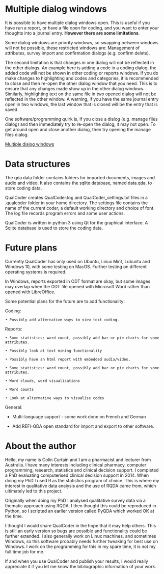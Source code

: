 # Multiple dialog windows

It is possible to have multiple dialog windows open. This is useful if you have run a report, or have a file open for coding, and you want to enter your thoughts into a journal entry. **However there are some limitations**.

Some dialog windows are priority windows, so swapping between windows will not be possible, these restricted windows are: Management of attributes, survey import and confirmation dialogs (e.g. confirm delete).

The second limitation is that changes in one dialog will not be reflected in the other dialogs. An example here is adding a code in a coding dialog, the added code will not be shown in other coding or reports windows. If you do make changes to highlighting and codes and categories, it is recommended to close and then re-open the other dialog window that you need. This is to ensure that any changes made show up in the other dialog windows. Similarly, highlighting text on the same file in two opened dialog will not be reflected in the other window. A warning, if you have the same journal entry open in two windows, the last window that is closed will be the entry that is saved.

One software/programming quirk is, if you close a dialog (e.g. manage files dialog) and then immediately try to re-open the dialog, it may not open. To get around open and close another dialog, then try opening the manage files dialog.

[Multiple dialog windows](https://qualcoder.files.wordpress.com/2019/08/multiple_dialogs.png)

# Data structures

The qda data folder contains folders for imported documents, images and audio and video. It also contains the sqlite database, named data.qda, to store coding data.

QualCoder creates QualCoder.log and QualCoder_settings.txt files in a .qualcoder folder in your home directory. The settings file contains the name of the current coder, a default working directory and choice of font. The log file records program errors and some user actions.

QualCoder is written in python 3 using Qt for the graphical interface. A Sqlite database is used to store the coding data.

# Future plans

Currently QualCoder has only used on Ubuntu, Linux Mint, Lubuntu and Windows 10, with some testing on MacOS. Further testing on different operating systems is required.

In Windows, reports exported in ODT format are okay, but some images may overlap when the ODT file opened with Microsoft Word rather than opened with LibreOffice.


Some potential plans for the future are to add functionality:

Coding: 

    • Possibly add alternative ways to view text coding.

Reports: 

    • Some statistics: word count, possibly add bar or pie charts for some attributes.

    • Possibly look at text mining functionality

    • Possibly have an html report with embedded audio/video.

    • Some statistics: word count, possibly add bar or pie charts for some attributes.

    • Word clouds, word visualisations

    • Word counts

    • Look at alternative ways to visualise codes

General:

* Multi-language support - some work done on French and German

* Add REFI-QDA open standard for import and export to other software.

#  About the author

Hello, my name is Colin Curtain and I am a pharmacist and lecturer from Australia. I have many interests including clinical pharmacy, computer programming, research, statistics and clinical decision support. I completed a PhD evaluating computerised clinical decision support in 2014. When doing my PhD I used R as the statistics program of choice. This is where my interest in qualitative data analysis and the use of RQDA came from, which ultimately led to this project.

Originally when doing my PhD I analysed qualitative survey data via a thematic approach using RQDA. I then thought this could be reproduced in Python, so I scripted an earlier version called PyQDA which worked OK at the time.

I thought I would share QualCoder in the hope that it may help others. This is still an early version so bugs are possible and functionality could be further extended. I also generally work on Linux machines, and sometimes Windows, so this software probably needs further tweaking for best use on Windows. I work on the programming for this in my spare time, it is not my full time job for me.

If and when you use QualCoder and publish your results, I would really appreciate it if you let me know the bibliographic information of your work.
